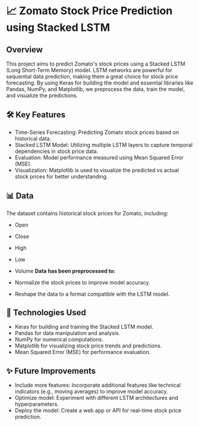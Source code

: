 # 📈 Zomato Stock Price Prediction using Stacked LSTM
## Overview
This project aims to predict Zomato's stock prices using a Stacked LSTM (Long Short-Term Memory) model. LSTM networks are powerful for sequential data prediction, making them a great choice for stock price forecasting. By using Keras for building the model and essential libraries like Pandas, NumPy, and Matplotlib, we preprocess the data, train the model, and visualize the predictions.

## 🛠 Key Features
- Time-Series Forecasting: Predicting Zomato stock prices based on historical data.
- Stacked LSTM Model: Utilizing multiple LSTM layers to capture temporal dependencies in stock price data.
- Evaluation: Model performance measured using Mean Squared Error (MSE).
- Visualization: Matplotlib is used to visualize the predicted vs actual stock prices for better understanding.

## 📊 Data
The dataset contains historical stock prices for Zomato, including:

- Open
- Close
- High
- Low
- Volume
**Data has been preprocessed to:**

- Normalize the stock prices to improve model accuracy.
- Reshape the data to a format compatible with the LSTM model.

## 🧠 Technologies Used
- Keras for building and training the Stacked LSTM model.
- Pandas for data manipulation and analysis.
- NumPy for numerical computations.
- Matplotlib for visualizing stock price trends and predictions.
- Mean Squared Error (MSE) for performance evaluation.
  
## ✨ Future Improvements
- Include more features: Incorporate additional features like technical indicators (e.g., moving averages) to improve model accuracy.
- Optimize model: Experiment with different LSTM architectures and hyperparameters.
- Deploy the model: Create a web app or API for real-time stock price prediction.

